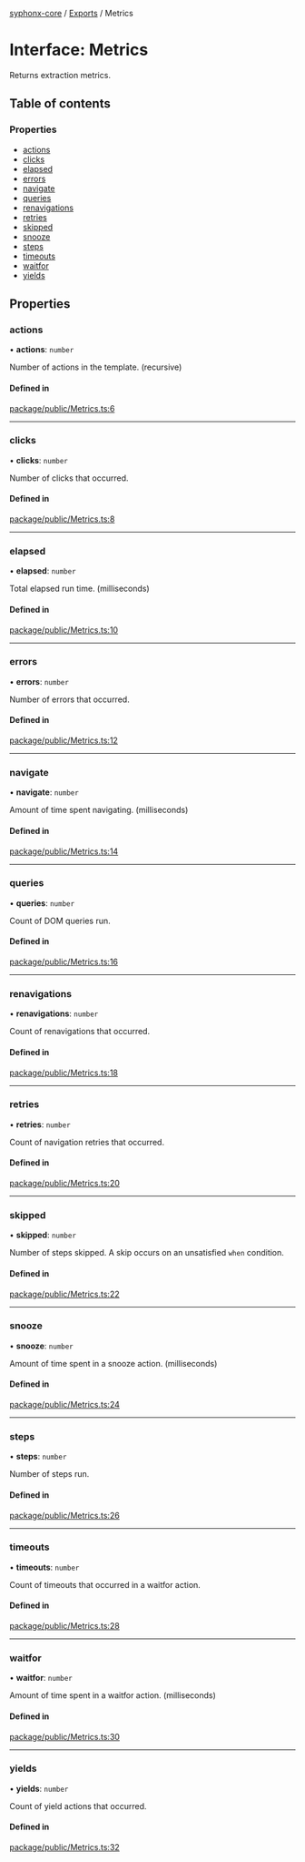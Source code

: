 [syphonx-core](../README.md) / [Exports](../modules.md) / Metrics

# Interface: Metrics

Returns extraction metrics.

## Table of contents

### Properties

- [actions](Metrics.md#actions)
- [clicks](Metrics.md#clicks)
- [elapsed](Metrics.md#elapsed)
- [errors](Metrics.md#errors)
- [navigate](Metrics.md#navigate)
- [queries](Metrics.md#queries)
- [renavigations](Metrics.md#renavigations)
- [retries](Metrics.md#retries)
- [skipped](Metrics.md#skipped)
- [snooze](Metrics.md#snooze)
- [steps](Metrics.md#steps)
- [timeouts](Metrics.md#timeouts)
- [waitfor](Metrics.md#waitfor)
- [yields](Metrics.md#yields)

## Properties

### actions

• **actions**: `number`

Number of actions in the template. (recursive)

#### Defined in

[package/public/Metrics.ts:6](https://github.com/dtempx/syphonx-core/blob/4b1bb7c/package/public/Metrics.ts#L6)

___

### clicks

• **clicks**: `number`

Number of clicks that occurred.

#### Defined in

[package/public/Metrics.ts:8](https://github.com/dtempx/syphonx-core/blob/4b1bb7c/package/public/Metrics.ts#L8)

___

### elapsed

• **elapsed**: `number`

Total elapsed run time. (milliseconds)

#### Defined in

[package/public/Metrics.ts:10](https://github.com/dtempx/syphonx-core/blob/4b1bb7c/package/public/Metrics.ts#L10)

___

### errors

• **errors**: `number`

Number of errors that occurred.

#### Defined in

[package/public/Metrics.ts:12](https://github.com/dtempx/syphonx-core/blob/4b1bb7c/package/public/Metrics.ts#L12)

___

### navigate

• **navigate**: `number`

Amount of time spent navigating. (milliseconds)

#### Defined in

[package/public/Metrics.ts:14](https://github.com/dtempx/syphonx-core/blob/4b1bb7c/package/public/Metrics.ts#L14)

___

### queries

• **queries**: `number`

Count of DOM queries run.

#### Defined in

[package/public/Metrics.ts:16](https://github.com/dtempx/syphonx-core/blob/4b1bb7c/package/public/Metrics.ts#L16)

___

### renavigations

• **renavigations**: `number`

Count of renavigations that occurred.

#### Defined in

[package/public/Metrics.ts:18](https://github.com/dtempx/syphonx-core/blob/4b1bb7c/package/public/Metrics.ts#L18)

___

### retries

• **retries**: `number`

Count of navigation retries that occurred.

#### Defined in

[package/public/Metrics.ts:20](https://github.com/dtempx/syphonx-core/blob/4b1bb7c/package/public/Metrics.ts#L20)

___

### skipped

• **skipped**: `number`

Number of steps skipped. A skip occurs on an unsatisfied `when` condition.

#### Defined in

[package/public/Metrics.ts:22](https://github.com/dtempx/syphonx-core/blob/4b1bb7c/package/public/Metrics.ts#L22)

___

### snooze

• **snooze**: `number`

Amount of time spent in a snooze action. (milliseconds)

#### Defined in

[package/public/Metrics.ts:24](https://github.com/dtempx/syphonx-core/blob/4b1bb7c/package/public/Metrics.ts#L24)

___

### steps

• **steps**: `number`

Number of steps run.

#### Defined in

[package/public/Metrics.ts:26](https://github.com/dtempx/syphonx-core/blob/4b1bb7c/package/public/Metrics.ts#L26)

___

### timeouts

• **timeouts**: `number`

Count of timeouts that occurred in a waitfor action.

#### Defined in

[package/public/Metrics.ts:28](https://github.com/dtempx/syphonx-core/blob/4b1bb7c/package/public/Metrics.ts#L28)

___

### waitfor

• **waitfor**: `number`

Amount of time spent in a waitfor action. (milliseconds)

#### Defined in

[package/public/Metrics.ts:30](https://github.com/dtempx/syphonx-core/blob/4b1bb7c/package/public/Metrics.ts#L30)

___

### yields

• **yields**: `number`

Count of yield actions that occurred.

#### Defined in

[package/public/Metrics.ts:32](https://github.com/dtempx/syphonx-core/blob/4b1bb7c/package/public/Metrics.ts#L32)
